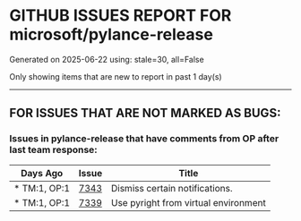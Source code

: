 
# GITHUB ISSUES REPORT FOR microsoft/pylance-release


Generated on 2025-06-22 using: stale=30, all=False


Only showing items that are new to report in past 1 day(s)


---

## FOR ISSUES THAT ARE NOT MARKED AS BUGS:


### Issues in pylance-release that have comments from OP after last team response:

| Days Ago | Issue | Title |
| --- | --- | --- |
 | \* TM:1, OP:1  |[7343](https://github.com/microsoft/pylance-release/issues/7343 "Dismiss certain notifications.")  |Dismiss certain notifications. |
 | \* TM:1, OP:1  |[7339](https://github.com/microsoft/pylance-release/issues/7339 "Use pyright from virtual environment")  |Use pyright from virtual environment |




















